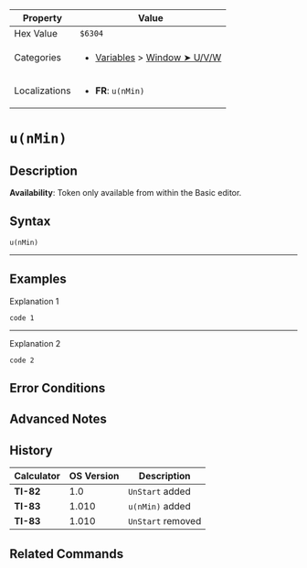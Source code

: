 | Property      | Value |
|---------------|-------|
| Hex Value     | `$6304`|
| Categories    | <ul><li>[Variables](<../categories/Variables.md>) > [Window ➤ U/V/W](<../categories/Variables.md#Window ➤ U/V/W>)</li></ul> |
| Localizations | <ul><li><b>FR</b>: `u(nMin)`</li></ul> |

# `u(nMin)`

## Description



<b>Availability</b>: Token only available from within the Basic editor.

## Syntax
`u(nMin)`

<hr>

## Examples

Explanation 1
```ti-basic
code 1
```
---
Explanation 2
```ti-basic
code 2
```

## Error Conditions


## Advanced Notes


## History
| Calculator | OS Version | Description |
|------------|------------|-------------|
| <b>TI-82</b> | 1.0 | `UnStart` added
| <b>TI-83</b> | 1.010 | `u(nMin)` added
| <b>TI-83</b> | 1.010 | `UnStart` removed

## Related Commands

    
